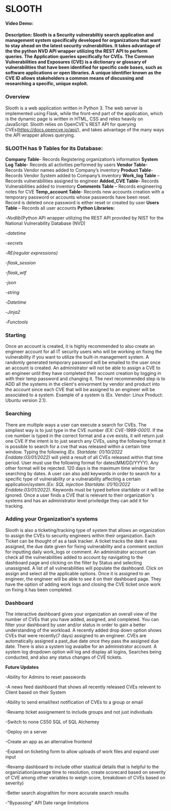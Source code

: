 # SLOOTH
#### Video Demo:  <URL HERE>
#### Description: Slooth is a Security vulnerabiltiy search application and management system specifically developed for organizations that want to stay ahead on the latest security vulnerabilties. It takes advantage of the the python NVD API wrapper utilizing the REST API to perform queries. The Application queries specifically for CVEs. The Common Vulnerabilities and Exposures (CVE)  is a dictionary or glossary of vulnerabilities that have been identified for specific code bases, such as software applications or open libraries. A unique identifier known as the CVE ID allows stakeholders a common means of discussing and researching a specific, unique exploit.

### **Overview**
Slooth is a web application written in Python 3. The web server is implemented using Flask, while the front-end part of the application, which is the dynamic page is written in HTML, CSS and relies heavily on JavaScript.
Slooth relies on OpenCVE's REST API for querying CVEs(https://docs.opencve.io/api/), and takes advantage of the many ways the API wrapper allows querying.  
### SLOOTH has 9 Tables for its Database:
**Company Table**- Records Registering organization’s information
**System Log Table**- Records all activities performed by users
**Vendor Table**- Records Vendor names added to Company’s inventory
**Product Table**- Records Vendor System added to Company’s inventory
**Work_log Table** – Records vulnerabilities assigned to engineer
**Added_CVE Table**- Records Vulnerabilities added to inventory
**Comments Table** – Records engineering notes for CVE
**Temp_account Table**- Records new accounts creation with a temporary password or accounts whose passwords have been reset. Record is deleted once password is either reset or created by user
**Users Table** – Records all user accounts
**Python Libraries:** 
 
 -*Nvdlib*(Python API wrapper utilizing the REST API provided by NIST for the National Vulnerability Database (NVD)
 
 -*datetime*
 
 -*secrets*
 
 -*RE(regular expressions)*
 
 -*flask_session*
 
 -*flask_wtf* 
 
 -*json* 
 
 -*string*
 
 -*Datetime*
 
 -*Jinja2*
 
 -*Functools*


### **Starting**
Once an account is created, it is highly recommended to also  create an engineer account for all IT security users who will be working on fixing the vulnerability if you want to utilize the built-in management system. A randomly generated temporary password will be emailed to the user once an account is created. An administrator will not be able to assign a CVE to an engineer until they have completed their account creation by logging in with their temp password and changing it. The next recommended step is to ADD all the systems in the client's enivorment by vendor and product into the account since each CVE that will be assigned to an engineer will be associated to a system. Example of a system is (Ex. Vendor: Linux Product: Ubuntu version 2.1).

### **Searching**
There are multiple ways a user can execute a search for CVEs.
 The simpliest way is to just type in the CVE number *(EX: CVE-1999-0001)*. If the cve number is typed in the correct format and a cve exists, it will return just one CVE
If the intent is to just search any CVEs, using the following format it is possible to search for a cve that was released within a certain time window. Typing the following *(Ex. Startdate: 01/10/2022 Enddate:03/01/2022)* will yield a result of all CVEs released within that time period. User must use the following format for dates(MM/DD/YYYY). Any other format will be rejected. 120 days is the maximum time window for searching by dates. A user can also add keywords in order to search for a specific type of vulnerability or a vulnerability affecting a certain application/system.*(Ex: SQL injection Startdate: 01/10/2022 Enddate:03/01/2022)*. Keywords must be typed before startdate or it will be ignored. Once a user finds a CVE that is relevant to their organization's systems and has an administrator level priviledge they can add it for tracking.

### **Adding your Organization's systems**

Slooth is also a ticketing/tracking type of system that allows an organization to assign the CVEs to security engineers within their organization. Each Ticket can be thought of as a task tracker. A ticket tracks the date it was assigned, the due date given for fixing vulnerability and a comment section for inputting daily work_logs or comment. An administrator account can check all the vulnerabilities added to account by navigating to the dashboard page and clicking on the filter by Status and selecting unassigned. A list of all vulnerabilities will populate the dashboard. Click on assign and select all the applicable options. Once it is assigned to an engineer, the engineer will be able to see it on their dashboard page. They have the option of adding work logs and closing the CVE ticket once work on fixing it has been completed.

### **Dashboard**

The interactive dashboard gives your organization an overall view of the number of CVEs that you have added, assigned, and completed. You can filter your dashboard by user and/or status in order to gain a better understanding of the workload. A recently added drop down option shows CVEs that were recently(7 days) assigned to an engineer. CVEs are automatically assigned a past_due date once they pass the assigned due date. There is also a system log avaialbe for an administrator account. A system log dropdown option will log and display all logins, Searches being conducted, and also any status changes of CVE tickets.


**Future Updates**

-Ability for Admins to reset passwords

-A news feed dashboard that shows all recently released CVEs relevent to Client based on their System

-Ability to send email/text notification of CVEs to a group or email

-Revamp ticket assignement to include groups and not just individuals

-Switch to none CS50 SQL of SQL Alchemey

-Deploy on a server

-Create an app as an alternative frontend

-Expand on ticketing form to allow uploads of work files and expand user input

-Revamp dashboard to include other stastical details that is helpful to the organiziation(average time to resolution, create scorecard based on severity of CVE among other variables to weigh score, breakdown of CVEs based on severity)

-Better search alograthim for more accurate search results

-"Bypassing" API Date range limitations






